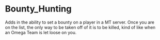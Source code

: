 # Bounty_Hunting
Adds in the ability to set a bounty on a player in a MT server. Once you are on the list, the only way to be taken off of it is to be killed, kind of like when an Omega Team is let loose on you.
